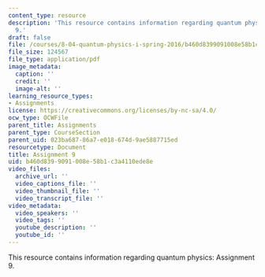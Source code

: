 ```yaml
---
content_type: resource
description: 'This resource contains information regarding quantum physics: Assignment
  9.'
draft: false
file: /courses/8-04-quantum-physics-i-spring-2016/b460d8399091008e58b1c3a4110ede8e_MIT8_04S16_ps9_2016.pdf
file_size: 124567
file_type: application/pdf
image_metadata:
  caption: ''
  credit: ''
  image-alt: ''
learning_resource_types:
- Assignments
license: https://creativecommons.org/licenses/by-nc-sa/4.0/
ocw_type: OCWFile
parent_title: Assignments
parent_type: CourseSection
parent_uid: 023ba687-86a7-e018-674d-9ae5887715ed
resourcetype: Document
title: Assignment 9
uid: b460d839-9091-008e-58b1-c3a4110ede8e
video_files:
  archive_url: ''
  video_captions_file: ''
  video_thumbnail_file: ''
  video_transcript_file: ''
video_metadata:
  video_speakers: ''
  video_tags: ''
  youtube_description: ''
  youtube_id: ''
---
```

This resource contains information regarding quantum physics: Assignment 9.